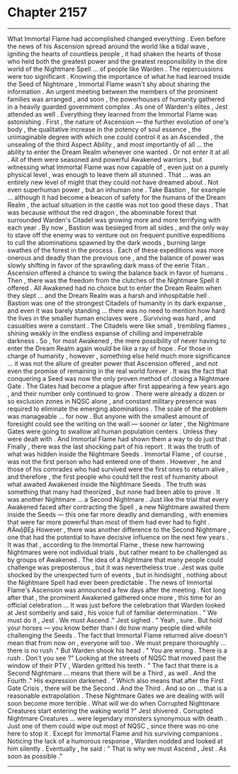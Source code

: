 
# Chapter 2157


---

What Immortal Flame had accomplished changed everything . Even before the news of his Ascension spread around the world like a tidal wave , igniting the hearts of countless people , it had shaken the hearts of those who held both the greatest power and the greatest responsibility in the dire world of the Nightmare Spell … of people like Warden .
The repercussions were too significant .
Knowing the importance of what he had learned inside the Seed of Nightmare , Immortal Flame wasn't shy about sharing the information . An urgent meeting between the members of the prominent families was arranged , and soon , the powerhouses of humanity gathered in a heavily guarded government complex .
As one of Warden's elites , Jest attended as well .
Everything they learned from the Immortal Flame was astonishing .
First , the nature of Ascension — the further evolution of one's body , the qualitative increase in the potency of soul essence , the unimaginable degree with which one could control it as an Ascended , the unsealing of the third Aspect Ability , and most importantly of all … the ability to enter the Dream Realm whenever one wanted .
Or not enter it at all .
All of them were seasoned and powerful Awakened warriors , but witnessing what Immortal Flame was now capable of , even just on a purely physical level , was enough to leave them all stunned . That … was an entirely new level of might that they could not have dreamed about .
Not even superhuman power , but an inhuman one .
Take Bastion , for example … although it had become a beacon of safety for the humans of the Dream Realm , the actual situation in the castle was not too good these days . That was because without the red dragon , the abominable forest that surrounded Warden's Citadel was growing more and more terrifying with each year .
By now , Bastion was besieged from all sides , and the only way to stave off the enemy was to venture out on frequent punitive expeditions to cull the abominations spawned by the dark woods , burning large swathes of the forest in the process . Each of these expeditions was more onerous and deadly than the previous one , and the balance of power was slowly shifting in favor of the sprawling dark mass of the eerie Titan .
Ascension offered a chance to swing the balance back in favor of humans .
Then , there was the freedom from the clutches of the Nightmare Spell it offered . All Awakened had no choice but to enter the Dream Realm when they slept … and the Dream Realm was a harsh and inhospitable hell .
Bastion was one of the strongest Citadels of humanity in its dark expanse , and even it was barely standing … there was no need to mention how hard the lives in the smaller human enclaves were . Surviving was hard , and casualties were a constant . The Citadels were like small , trembling flames , shining weakly in the endless expanse of chilling and impenetrable darkness .
So , for most Awakened , the mere possibility of never having to enter the Dream Realm again would be like a ray of hope .
For those in charge of humanity , however , something else held much more significance … it was not the allure of greater power that Ascension offered , and not even the promise of remaining in the real world forever .
It was the fact that conquering a Seed was now the only proven method of closing a Nightmare Gate . The Gates had become a plague after first appearing a few years ago , and their number only continued to grow . There were already a dozen or so exclusion zones in NQSC alone , and constant military presence was required to eliminate the emerging abominations .
The scale of the problem was manageable … for now . But anyone with the smallest amount of foresight could see the writing on the wall — sooner or later , the Nightmare Gates were going to swallow all human population centers .
Unless they were dealt with .
And Immortal Flame had shown them a way to do just that .
Finally , there was the last shocking part of his report .
It was the truth of what was hidden inside the Nightmare Seeds .
Immortal Flame , of course , was not the first person who had entered one of them . However , he and those of his comrades who had survived were the first ones to return alive , and therefore , the first people who could tell the rest of humanity about what awaited Awakened inside the Nightmare Seeds .
The truth was something that many had theorized , but none had been able to prove .
It was another Nightmare … a Second Nightmare .
Just like the trial that every Awakened faced after contracting the Spell , a new Nightmare awaited them inside the Seeds — this one far more deadly and demanding , with enemies that were far more powerful than most of them had ever had to fight . 𝘙ÄɴộβЕʂ
However , there was another difference to the Second Nightmare , one that had the potential to have decisive influence on the next few years . It was that , according to the Immortal Flame , these new harrowing Nightmares were not individual trials , but rather meant to be challenged as by groups of Awakened .
The idea of a Nightmare that many people could challenge was preposterous , but it was nevertheless true . Jest was quite shocked by the unexpected turn of events , but in hindsight , nothing about the Nightmare Spell had ever been predictable .
The news of Immortal Flame's Ascension was announced a few days after the meeting . Not long after that , the prominent Awakened gathered once more , this time for an official celebration …
It was just before the celebration that Warden looked at Jest somberly and said , his voice full of familiar determination .
" We must do it , Jest . We must Ascend ."
Jest sighed .
" Yeah , sure . But hold your horses — you know better than I do how many people died while challenging the Seeds . The fact that Immortal Flame returned alive doesn't mean that from now on , everyone will too . We must prepare thoroughly … there is no rush ."
But Warden shook his head .
" You are wrong . There is a rush . Don't you see ?"
Looking at the streets of NQSC that moved past the window of their PTV , Warden gritted his teeth .
" The fact that there is a Second Nightmare … means that there will be a Third , as well . And the Fourth ."
His expression darkened .
" Which also means that after the First Gate Crisis , there will be the Second . And the Third . And so on … that is a reasonable extrapolation . These Nightmare Gates we are dealing with will soon become more terrible . What will we do when Corrupted Nightmare Creatures start entering the waking world ?"
Jest shivered .
Corrupted Nightmare Creatures ... were legendary monsters synonymous with death . Just one of them could wipe out most of NQSC , since there was no one here to stop it .
Except for Immortal Flame and his surviving companions .
Noticing the lack of a humorous response , Warden nodded and looked at him silently .
Eventually , he said :
" That is why we must Ascend , Jest . As soon as possible ."

---

